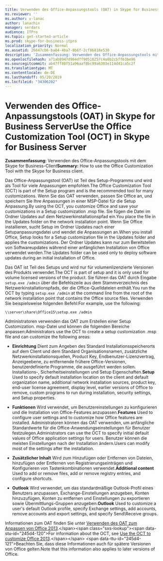 ```yaml
---
title: Verwenden des Office-Anpassungstools (OAT) in Skype for Business Server
ms.reviewer: ''
ms.author: v-lanac
author: lanachin
manager: serdars
audience: ITPro
ms.topic: get-started-article
ms.prod: skype-for-business-itpro
localization_priority: Normal
ms.assetid: 26647cb6-ba84-4ba7-8b6f-2cf86818e530
description: 'Zusammenfassung: Verwenden des Office-Anpassungstools mit dem Skype for Business-Client'
ms.openlocfilehash: a71ab8947d964dff90510257c4a8b2cbffb3be96
ms.sourcegitcommit: ab47ff88f51a96aaf8bc99a6303e114d41ca5c2f
ms.translationtype: MT
ms.contentlocale: de-DE
ms.lasthandoff: 05/20/2019
ms.locfileid: "34306202"
---
```

# <a name="use-the-office-customization-tool-oct-in-skype-for-business-server"></a><span data-ttu-id="245d4-103">Verwenden des Office-Anpassungstools (OAT) in Skype for Business Server</span><span class="sxs-lookup"><span data-stu-id="245d4-103">Use the Office Customization Tool (OCT) in Skype for Business Server</span></span>
 
<span data-ttu-id="245d4-104">**Zusammenfassung:** Verwenden des Office-Anpassungstools mit dem Skype for Business-Client</span><span class="sxs-lookup"><span data-stu-id="245d4-104">**Summary:** How to use the Office Customization Tool with the Skype for Business client.</span></span>
  
<span data-ttu-id="245d4-105">Das Office-Anpassungstool (OAT) ist Teil des Setup-Programms und wird als Tool für viele Anpassungen empfohlen.</span><span class="sxs-lookup"><span data-stu-id="245d4-105">The Office Customization Tool (OCT) is part of the Setup program and is the recommended tool for many customizations.</span></span> <span data-ttu-id="245d4-106">Wenn Sie das OAT verwenden, passen Sie Office an, und speichern Sie Ihre Anpassungen in einer MSP-Datei für die Setup Anpassung.</span><span class="sxs-lookup"><span data-stu-id="245d4-106">By using the OCT, you customize Office and save your customizations in a Setup customization .msp file.</span></span> <span data-ttu-id="245d4-107">Sie fügen die Datei im Ordner Updates auf dem Netzwerkinstallationspfad ein.</span><span class="sxs-lookup"><span data-stu-id="245d4-107">You place the file in the Updates folder on the network installation point.</span></span> <span data-ttu-id="245d4-108">Wenn Sie Office installieren, sucht Setup im Ordner Updates nach einer Setupanpassungsdatei und wendet die Anpassungen an.</span><span class="sxs-lookup"><span data-stu-id="245d4-108">When you install Office, Setup looks for a Setup customization file in the Updates folder and applies the customizations.</span></span> <span data-ttu-id="245d4-109">Der Ordner Updates kann nur zum Bereitstellen von Softwareupdates während einer anfänglichen Installation von Office verwendet werden.</span><span class="sxs-lookup"><span data-stu-id="245d4-109">The Updates folder can be used only to deploy software updates during an initial installation of Office.</span></span>
  
<span data-ttu-id="245d4-110">Das OAT ist Teil des Setups und wird nur für volumenlizenzierte Versionen des Produkts verwendet.</span><span class="sxs-lookup"><span data-stu-id="245d4-110">The OCT is part of setup and it is only used for volume licensed versions of the product.</span></span> <span data-ttu-id="245d4-111">Sie führen das OAT durch Eingabe `setup.exe /admin` über die Befehlszeile aus dem Stammverzeichnis des Netzwerkinstallationspfads, der die Office-Quelldateien enthält.</span><span class="sxs-lookup"><span data-stu-id="245d4-111">You run the OCT by typing  `setup.exe /admin` at the command line from the root of the network installation point that contains the Office source files.</span></span> <span data-ttu-id="245d4-112">Verwenden Sie beispielsweise folgenden Befehl:</span><span class="sxs-lookup"><span data-stu-id="245d4-112">For example, use the following:</span></span>
  
 ```
\\server\share\Office15\setup.exe /admin
```
  
<span data-ttu-id="245d4-113">Administratoren verwenden das OAT zum Erstellen einer Setup Customization. msp-Datei und können die folgenden Bereiche anpassen:</span><span class="sxs-lookup"><span data-stu-id="245d4-113">Administrators use the OCT to create a setup customization .msp file and can customize the following areas:</span></span>
  
- <span data-ttu-id="245d4-114">**Einrichtung** Dient zum Angeben des Standard Installationsspeicherorts auf dem Client und dem Standard Organisationsnamen, zusätzliche Netzwerkinstallationsquellen, Product Key, Endbenutzer-Lizenzvertrag, Anzeigeebene, zu entfernende frühere Office-Versionen, benutzerdefinierte Programme, die ausgeführt werden sollen. Installations-, Sicherheitseinstellungen und Setup Eigenschaften.</span><span class="sxs-lookup"><span data-stu-id="245d4-114">**Setup** Used to specify default installation location on the client and default organization name, additional network installation sources, product key, end-user license agreement, display level, earlier versions of Office to remove, custom programs to run during installation, security settings, and Setup properties.</span></span>
    
- <span data-ttu-id="245d4-115">**Funktionen** Wird verwendet, um Benutzereinstellungen zu konfigurieren und die Installation von Office-Features anzupassen.</span><span class="sxs-lookup"><span data-stu-id="245d4-115">**Features** Used to configure user settings and to customize how Office features are installed.</span></span> <span data-ttu-id="245d4-116">Administratoren können das OAT verwenden, um anfängliche Standardwerte für die Office-Anwendungseinstellungen für Benutzer festzulegen.</span><span class="sxs-lookup"><span data-stu-id="245d4-116">Administrators can use the OCT to specify initial default values of Office application settings for users.</span></span> <span data-ttu-id="245d4-117">Benutzer können die meisten Einstellungen nach der Installation ändern.</span><span class="sxs-lookup"><span data-stu-id="245d4-117">Users can modify most of the settings after the installation.</span></span>
    
- <span data-ttu-id="245d4-118">**Zusätzlicher Inhalt** Wird zum Hinzufügen oder Entfernen von Dateien, hinzufügen oder Entfernen von Registrierungseinträgen und Konfigurieren von Tastenkombinationen verwendet.</span><span class="sxs-lookup"><span data-stu-id="245d4-118">**Additional content** Used to add or remove files, add or remove registry entries, and configure shortcuts.</span></span>
    
- <span data-ttu-id="245d4-119">**Outlook** Wird verwendet, um das standardmäßige Outlook-Profil eines Benutzers anzupassen, Exchange-Einstellungen anzugeben, Konten hinzuzufügen, Konten zu entfernen und Einstellungen zu exportieren sowie Übermittlungs-Gruppen anzugeben.</span><span class="sxs-lookup"><span data-stu-id="245d4-119">**Outlook** Used to customize a user's default Outlook profile, specify Exchange settings, add accounts, remove accounts and export settings, and specify Send\Receive groups.</span></span>
    
<span data-ttu-id="245d4-120">Informationen zum OAT finden Sie unter [Verwenden des OAT zum Anpassen von Office 2013](https://docs.microsoft.com/previous-versions/office/office-2013-resource-kit/cc179132(v=office.15)).</span><span class="sxs-lookup"><span data-stu-id="245d4-120">For information about the OCT, see [Use the OCT to customize Office 2013](https://docs.microsoft.com/previous-versions/office/office-2013-resource-kit/cc179132(v=office.15)).</span></span> <span data-ttu-id="245d4-121">Beachten Sie, dass diese Informationen auch für spätere Versionen von Office gelten.</span><span class="sxs-lookup"><span data-stu-id="245d4-121">Note that this information also applies to later versions of Office.</span></span>
  

